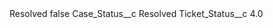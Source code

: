 <?xml version="1.0" encoding="UTF-8"?>
<CustomMetadata xmlns="http://soap.sforce.com/2006/04/metadata" xmlns:xsi="http://www.w3.org/2001/XMLSchema-instance" xmlns:xsd="http://www.w3.org/2001/XMLSchema">
    <label>Resolved</label>
    <protected>false</protected>
    <values>
        <field>Case_Status__c</field>
        <value xsi:type="xsd:string">Resolved</value>
    </values>
    <values>
        <field>Ticket_Status__c</field>
        <value xsi:type="xsd:double">4.0</value>
    </values>
</CustomMetadata>
